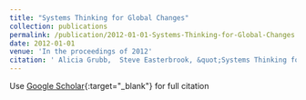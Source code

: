 ```yaml
---
title: "Systems Thinking for Global Changes"
collection: publications
permalink: /publication/2012-01-01-Systems-Thinking-for-Global-Changes
date: 2012-01-01
venue: 'In the proceedings of 2012'
citation: ' Alicia Grubb,  Steve Easterbrook, &quot;Systems Thinking for Global Changes.&quot; In the proceedings of 2012, 2012.'
---
```

Use [Google Scholar](https://scholar.google.com/scholar?q=Systems+Thinking+for+Global+Changes){:target="_blank"} for full citation